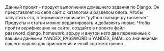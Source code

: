 Данный проект - продукт выполнения домашнего задания по Django.
Он представляет из себя сайт с каталогом и разделом блога.
Чтобы запустить его, в терминале напишите "python manage.py runserver"
Продукты и статьи можно редактировать и добавлять новые. 
Чтобы пройти верификацию на сайте, создайте в проекте файл password_django_homework_app.py и внутри него две переменные с вашими данными YANDEX_PASSWORD и YANDEX_EMAIL со значениями вашего пароля для приложения и email соответственно

